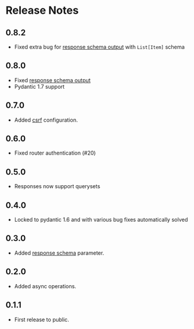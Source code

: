 # Release Notes


## 0.8.2

 * Fixed extra bug for [response schema output](https://github.com/vitalik/django-ninja/issues/19) with `List[Item]` schema

## 0.8.0

 * Fixed [response schema output](https://github.com/vitalik/django-ninja/issues/19)
 * Pydantic 1.7 support

## 0.7.0

 * Added [csrf](/tutorial/csrf) configuration.

## 0.6.0

 * Fixed router authentication (#20)
 
## 0.5.0

 * Responses now support querysets

## 0.4.0

 * Locked to pydantic 1.6 and with various bug fixes automatically solved

## 0.3.0

 * Added [response schema](/tutorial/response-schema) parameter.

## 0.2.0

 * Added async operations.

## 0.1.1

 * First release to public.
